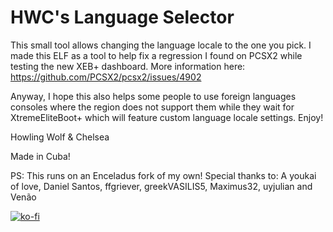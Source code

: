 # HWC's Language Selector
This small tool allows changing the language locale to the one you pick.
I made this ELF as a tool to help fix a regression I found on PCSX2 while testing the new XEB+ dashboard. More information here: https://github.com/PCSX2/pcsx2/issues/4902

Anyway, I hope this also helps some people to use foreign languages consoles where the region does not support them while they wait for XtremeEliteBoot+ which will feature custom language locale settings. Enjoy!

Howling Wolf & Chelsea

Made in Cuba!

PS: This runs on an Enceladus fork of my own!
Special thanks to: A youkai of love, Daniel Santos, ffgriever, greekVASILIS5, Maximus32, uyjulian and Venão

[![ko-fi](https://ko-fi.com/img/githubbutton_sm.svg)](https://ko-fi.com/L3L26U8N1)
